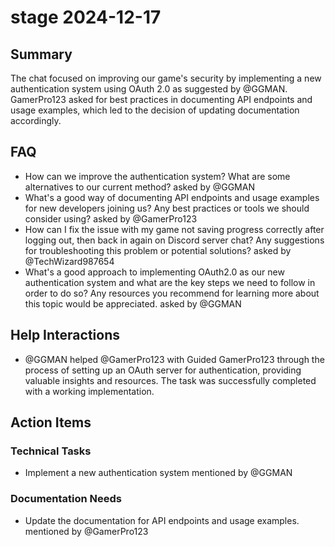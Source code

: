 # stage 2024-12-17

## Summary
The chat focused on improving our game's security by implementing a new authentication system using OAuth 2.0 as suggested by @GGMAN. GamerPro123 asked for best practices in documenting API endpoints and usage examples, which led to the decision of updating documentation accordingly.

## FAQ
- How can we improve the authentication system? What are some alternatives to our current method? asked by @GGMAN
- What's a good way of documenting API endpoints and usage examples for new developers joining us? Any best practices or tools we should consider using? asked by @GamerPro123
- How can I fix the issue with my game not saving progress correctly after logging out, then back in again on Discord server chat? Any suggestions for troubleshooting this problem or potential solutions? asked by @TechWizard987654
- What's a good approach to implementing OAuth2.0 as our new authentication system and what are the key steps we need to follow in order to do so? Any resources you recommend for learning more about this topic would be appreciated. asked by @GGMAN

## Help Interactions
- @GGMAN helped @GamerPro123 with Guided GamerPro123 through the process of setting up an OAuth server for authentication, providing valuable insights and resources. The task was successfully completed with a working implementation.

## Action Items

### Technical Tasks
- Implement a new authentication system mentioned by @GGMAN

### Documentation Needs
- Update the documentation for API endpoints and usage examples. mentioned by @GamerPro123